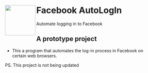 # <img src="https://github.com/Schwarz-Sterben/faceLogin/public/img/logo.png" width="100" align="left">Facebook AutoLogIn

Automate logging in to Facebook

## A prototype project

* This a program that automates the log-in process in Facebook on certain web browsers.

PS. This project is not being updated
